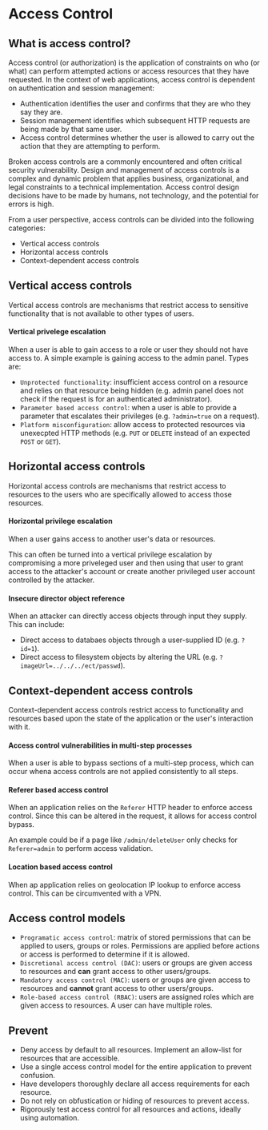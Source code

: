# Access Control

## What is access control?
Access control (or authorization) is the application of constraints on who (or what) can perform attempted actions or access resources that they have requested. In the context of web applications, access control is dependent on authentication and session management:

- Authentication identifies the user and confirms that they are who they say they are.
- Session management identifies which subsequent HTTP requests are being made by that same user.
- Access control determines whether the user is allowed to carry out the action that they are attempting to perform.

Broken access controls are a commonly encountered and often critical security vulnerability. Design and management of access controls is a complex and dynamic problem that applies business, organizational, and legal constraints to a technical implementation. Access control design decisions have to be made by humans, not technology, and the potential for errors is high.

From a user perspective, access controls can be divided into the following categories:

- Vertical access controls
- Horizontal access controls
- Context-dependent access controls

## Vertical access controls
Vertical access controls are mechanisms that restrict access to sensitive functionality that is not available to other types of users.

#### Vertical privelege escalation

When a user is able to gain access to a role or user they should not have access to.  A simple example is gaining access to the admin panel.  Types are:

- `Unprotected functionality`: insufficient access control on a resource and relies on that resource being hidden (e.g. admin panel does not check if the request is for an authenticated administrator).
- `Parameter based access control`: when a user is able to provide a parameter that escalates their privileges (e.g. `?admin=true` on a request).
-  `Platform misconfiguration`: allow access to protected resources via unexecpted HTTP methods (e.g. `PUT` or `DELETE` instead of an expected `POST` or `GET`).

## Horizontal access controls
Horizontal access controls are mechanisms that restrict access to resources to the users who are specifically allowed to access those resources.

#### Horizontal privilege escalation

When a user gains access to another user's data or resources.  

This can often be turned into a vertical privilege escalation by compromising a more priveleged user and then using that user to grant access to the attacker's account or create another privileged user account controlled by the attacker.

#### Insecure director object reference

When an attacker can directly access objects through input they supply.  This can include:

- Direct access to databaes objects through a user-supplied ID (e.g. `?id=1`).
- Direct access to filesystem objects by altering the URL (e.g. `?imageUrl=../../../ect/passwd`).


## Context-dependent access controls
Context-dependent access controls restrict access to functionality and resources based upon the state of the application or the user's interaction with it.

#### Access control vulnerabilities in multi-step processes

When a user is able to bypass sections of a multi-step process, which can occur whena access controls are not applied consistently to all steps.

#### Referer based access control

When an application relies on the `Referer` HTTP header to enforce access control.  Since this can be altered in the request, it allows for access control bypass.

An example could be if a page like `/admin/deleteUser` only checks for `Referer=admin` to perform access validation.

#### Location based access control

When ap application relies on geolocation IP lookup to enforce access control.  This can be circumvented with a VPN.


## Access control models

- `Programatic access control`: matrix of stored permissions that can be applied to users, groups or roles.  Permissions are applied before actions or access is performed to determine if it is allowed.
- `Discretional access control (DAC)`: users or groups are given access to resources and **can** grant access to other users/groups.
- `Mandatory access control (MAC)`: users or groups are given access to resources and **cannot** grant access to other users/groups.
- `Role-based access control (RBAC)`: users are assigned roles which are given access to resources.  A user can have multiple roles.

## Prevent

- Deny access by default to all resources.  Implement an allow-list for resources that are accessible.
- Use a single access control model for the entire application to prevent confusion.
- Have developers thoroughly declare all access requirements for each resource.
- Do not rely on obfustication or hiding of resources to prevent access.
- Rigorously test access control for all resources and actions, ideally using automation.
